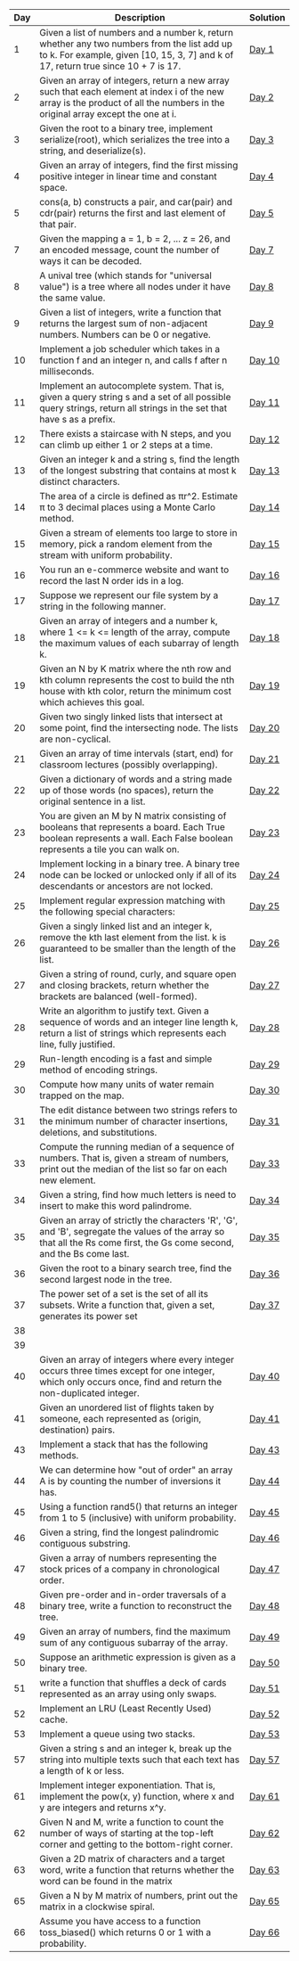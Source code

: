 | Day | Description | Solution |
|-----|-------------|----------|
| 1 | Given a list of numbers and a number k, return whether any two numbers from the list add up to k. For example, given [10, 15, 3, 7] and k of 17, return true since 10 + 7 is 17. | [Day 1](../master/day_01.py)|
| 2 | Given an array of integers, return a new array such that each element at index i of the new array is the product of all the numbers in the original array except the one at i. | [Day 2](../master/day_02.py) |
| 3 | Given the root to a binary tree, implement serialize(root), which serializes the tree into a string, and deserialize(s). | [Day 3](../master/day_03.py) |
| 4 | Given an array of integers, find the first missing positive integer in linear time and constant space. | [Day 4](../master/day_04.py) |
| 5 | cons(a, b) constructs a pair, and car(pair) and cdr(pair) returns the first and last element of that pair. | [Day 5](../master/day_05.py) |
| 7 | Given the mapping a = 1, b = 2, ... z = 26, and an encoded message, count the number of ways it can be decoded. | [Day 7](../master/day_07.py) |
| 8 | A unival tree (which stands for "universal value") is a tree where all nodes under it have the same value. | [Day 8](../master/day_08.py) |
| 9 | Given a list of integers, write a function that returns the largest sum of non-adjacent numbers. Numbers can be 0 or negative. | [Day 9](../master/day_09.py) |
| 10 | Implement a job scheduler which takes in a function f and an integer n, and calls f after n milliseconds. | [Day 10](../master/day_10.py) |
| 11 | Implement an autocomplete system. That is, given a query string s and a set of all possible query strings, return all strings in the set that have s as a prefix. | [Day 11](../master/day_11.py) |
| 12 | There exists a staircase with N steps, and you can climb up either 1 or 2 steps at a time. | [Day 12](../master/day_12.py) |
| 13 | Given an integer k and a string s, find the length of the longest substring that contains at most k distinct characters. | [Day 13](../master/day_13.py) |
| 14 | The area of a circle is defined as πr^2. Estimate π to 3 decimal places using a Monte Carlo method. | [Day 14](../master/day_14.py) |
| 15 | Given a stream of elements too large to store in memory, pick a random element from the stream with uniform probability. | [Day 15](../master/day_15.py) |
| 16 | You run an e-commerce website and want to record the last N order ids in a log.  | [Day 16](../master/day_16.py) |
| 17 | Suppose we represent our file system by a string in the following manner.  | [Day 17](../master/day_17.py) |
| 18 | Given an array of integers and a number k, where 1 <= k <= length of the array, compute the maximum values of each subarray of length k.  | [Day 18](../master/day_18.py) |
| 19 | Given an N by K matrix where the nth row and kth column represents the cost to build the nth house with kth color, return the minimum cost which achieves this goal. | [Day 19](../master/day_19.py) |
| 20 | Given two singly linked lists that intersect at some point, find the intersecting node. The lists are non-cyclical. | [Day 20](../master/day_20.py) |
| 21 | Given an array of time intervals (start, end) for classroom lectures (possibly overlapping). | [Day 21](../master/day_21.py) |
| 22 | Given a dictionary of words and a string made up of those words (no spaces), return the original sentence in a list. | [Day 22](../master/day_22.py) |
| 23 | You are given an M by N matrix consisting of booleans that represents a board. Each True boolean represents a wall. Each False boolean represents a tile you can walk on. | [Day 23](../master/day_23.py) |
| 24 | Implement locking in a binary tree. A binary tree node can be locked or unlocked only if all of its descendants or ancestors are not locked. | [Day 24](../master/day_24.py) |
| 25 | Implement regular expression matching with the following special characters: | [Day 25](../master/day_25.py) |
| 26 | Given a singly linked list and an integer k, remove the kth last element from the list. k is guaranteed to be smaller than the length of the list. | [Day 26](../master/day_26.py) |
| 27 | Given a string of round, curly, and square open and closing brackets, return whether the brackets are balanced (well-formed). | [Day 27](../master/day_27.py) |
| 28 | Write an algorithm to justify text. Given a sequence of words and an integer line length k, return a list of strings which represents each line, fully justified. | [Day 28](../master/day_28.py) |
| 29 | Run-length encoding is a fast and simple method of encoding strings. | [Day 29](../master/day_29.py) |
| 30 | Compute how many units of water remain trapped on the map. | [Day 30](../master/day_30.py) |
| 31 | The edit distance between two strings refers to the minimum number of character insertions, deletions, and substitutions. | [Day 31](../master/day_31.py) |
| 33 | Compute the running median of a sequence of numbers. That is, given a stream of numbers, print out the median of the list so far on each new element. | [Day 33](../master/day_33.py) |
| 34 | Given a string, find how much letters is need to insert to make this word palindrome. | [Day 34](../master/day_34.py) |
| 35 | Given an array of strictly the characters 'R', 'G', and 'B', segregate the values of the array so that all the Rs come first, the Gs come second, and the Bs come last. |[Day 35](../master/day_35.py) ||
| 36 | Given the root to a binary search tree, find the second largest node in the tree. | [Day 36](../master/day_36.py) |
| 37 | The power set of a set is the set of all its subsets. Write a function that, given a set, generates its power set | [Day 37](../master/day_37.py) |
| 38 |||
| 39 |||
| 40 | Given an array of integers where every integer occurs three times except for one integer, which only occurs once, find and return the non-duplicated integer. | [Day 40](../master/day_40.py) |
| 41 | Given an unordered list of flights taken by someone, each represented as (origin, destination) pairs. | [Day 41](../master/day_41.py) |
| 43 | Implement a stack that has the following methods. | [Day 43](../master/day_43.py) |
| 44 | We can determine how "out of order" an array A is by counting the number of inversions it has. | [Day 44](../master/day_44.py) |
| 45 | Using a function rand5() that returns an integer from 1 to 5 (inclusive) with uniform probability. | [Day 45](../master/day_45.py) |
| 46 | Given a string, find the longest palindromic contiguous substring. | [Day 46](../master/day_46.py) |
| 47 | Given a array of numbers representing the stock prices of a company in chronological order. | [Day 47](../master/day_47.py) |
| 48 | Given pre-order and in-order traversals of a binary tree, write a function to reconstruct the tree. | [Day 48](../master/day_48.py) |
| 49 | Given an array of numbers, find the maximum sum of any contiguous subarray of the array. | [Day 49](../master/day_49.py) |
| 50 | Suppose an arithmetic expression is given as a binary tree. | [Day 50](../master/day_50.py) |
| 51 | write a function that shuffles a deck of cards represented as an array using only swaps. | [Day 51](../master/day_51.py) |
| 52 | Implement an LRU (Least Recently Used) cache. | [Day 52](../master/day_52.py) |
| 53 | Implement a queue using two stacks. | [Day 53](../master/day_53.py) |
| 57 | Given a string s and an integer k, break up the string into multiple texts such that each text has a length of k or less. | [Day 57](../master/day_57.py) |
| 61 | Implement integer exponentiation. That is, implement the pow(x, y) function, where x and y are integers and returns x^y. | [Day 61](../master/day_61.py) |
| 62 | Given N and M, write a function to count the number of ways of starting at the top-left corner and getting to the bottom-right corner. | [Day 62](../master/day_62.py) |
| 63 | Given a 2D matrix of characters and a target word, write a function that returns whether the word can be found in the matrix | [Day 63](../master/day_63.py) |
| 65 | Given a N by M matrix of numbers, print out the matrix in a clockwise spiral. | [Day 65](../master/day_65.py) |
| 66 | Assume you have access to a function toss_biased() which returns 0 or 1 with a probability. | [Day 66](../master/day_66.py) |

